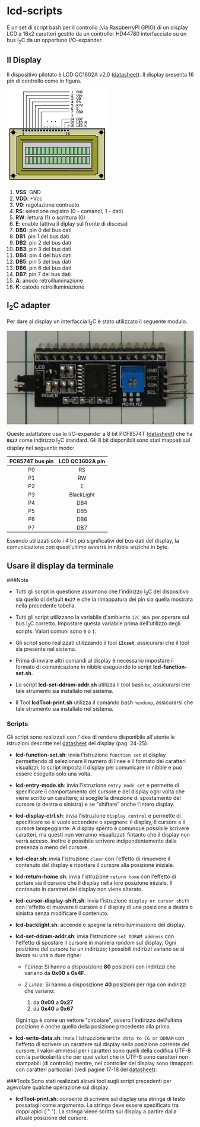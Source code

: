 # lcd-scripts

È un set di script bash per il controllo (via RaspberryPI GPIO) di un display
LCD a 16x2 caratteri gestito da un controller HD44780 interfacciato su un bus
I<sub>2</sub>C da un opportuno I/O-expander.


## Il Display

Il dispositivo pilotato è LCD QC1602A v2.0
([datasheet](https://www.sparkfun.com/datasheets/LCD/HD44780.pdf)). Il display
presenta 16 pin di controllo come in figura.

![lcd-pinout](./lcd-pinout.gif "lcd-pinout")

01. **VSS**: GND
02. **VDD**: +Vcc
03. **V0**:  regolazione contrasto
04. **RS**:  selezione registro (0 - comandi, 1 - dati)
05. **RW**:  lettura (1) o scrittura (0)
06. **E**:   enable (attiva il diplay sul fronte di discesa)
07. **DB0**: pin 0 del bus dati
08. **DB1**: pin 1 del bus dati
09. **DB2**: pin 2 del bus dati
10. **DB3**: pin 3 del bus dati
11. **DB4**: pin 4 del bus dati
12. **DB5**: pin 5 del bus dati
13. **DB6**: pin 6 del bus dati
14. **DB7**: pin 7 del bus dati
15. **A**:   anodo retroilluminazione
16. **K**:   catodo retroilluminazione


## I<sub>2</sub>C adapter

Per dare al display un interfaccia I<sub>2</sub>C è stato utilizzato il seguente
modulo.

![i2c-adapter](./i2c-adapter.png "i2c-adapter")

Questo adattatore usa lo I/O-expander a 8 bit PCF8574T
([datasheet](http://www.nxp.com/documents/data_sheet/PCF8574.pdf)) che ha
**`0x27`** come indirizzo I<sub>2</sub>C standard. Gli 8 bit disponibili sono
stati mappati sul display nel seguente modo:

PC8574T bus pin | LCD QC1602A pin
:--------------:|:---------------:
P0              |RS
P1              |RW
P2              |E
P3              |BlackLight
P4              |DB4
P5              |DB5
P6              |DB6
P7              |DB7

Essendo utilizzati solo i 4 bit più significativi del bus dati del display, la
comunicazione con quest'ultimo avverrà in nibble anziché in byte.


## Usare il display da terminale
###Note
 - Tutti gli script in questione assumono che l'indirizzo I<sub>2</sub>C del
 dispositivo sia quello di default **`0x27`** e che la rimappatura dei pin sia
 quella mostrata nella precedente tabella.

 - Tutti gli script utilizzano la variabile d'ambiente `I2C_BUS` per operare sul
 bus I<sub>2</sub>C corretto. Impostare questa variabile prima dell'utilizzo
 degli scripts. Valori comuni sono `0` o `1`.

 - Gli script sono realizzati utilizzando il tool **`i2cset`**, assicurarsi che
 il tool sia presente nel sistema.
 
 - Prima di inviare altri comandi al display è necessario impostare il formato
 di comunicazione in nibble eseguendo lo script **lcd-function-set.sh**.
 
 - Lo script **lcd-set-ddram-addr.sh** utilizza il tool bash `bc`, assicurarsi
 che tale strumento sia installato nel sistema.
 
 - Il Tool **lcdTool-print.sh** utilizza il comando bash `hexdump`, assicurarsi
 che tale strumento sia installato nel sistema.
 
### Scripts
Gli script sono realizzati con l'idea di rendere disponibile all'utente le
istruzioni descritte nel
[datasheet](http://www.nxp.com/documents/data_sheet/PCF8574.pdf) del display
(pag. 24-25).

 - **lcd-function-set.sh**: invia l'istruzione `function set` al display
 permettendo di selezionare il numero di linee e il formato dei caratteri
 visualizzi; lo script imposta il display per comunicare in nibble e può essere
 eseguito solo una volta.
 
 - **lcd-entry-mode.sh**: invia l'istruzione `entry mode set` e permette di
 specificare il comportamento del cursore e del display ogni volta che viene
 scritto un carattere; si sceglie la direzione di spostamento del cursore (a
 destra o sinistra) e se "shiftare" anche l'intero display.
 
 - **lcd-display-ctrl.sh**: invia l'istruzione `display control` e permette di
 specificare se si vuole accendere o spegnere: il display, il cursore e il
 cursore lampeggiante. A display spento è comunque possibile scrivere caratteri,
 ma questi non verranno visualizzati fintanto che il display non verrà acceso.
 Inoltre è possibile scrivere indipendentemente dalla presenza o meno del
 cursore.
 
 - **lcd-clear.sh**: invia l'istruzione `clear` con l'effetto di rimuovere il
 contenuto del display e riportare il cursore alla posizione iniziale.
 
 - **lcd-return-home.sh**: invia l'istruzione `return home` con l'effetto di
 portare sia il cursore che il display nella loro posizione iniziale. Il
 contenuto in caratteri del display non viene alterato.
 
 - **lcd-cursor-display-shift.sh**: invia l'istruzione `display or cursor shift`
 con l'effetto di muovere il cursore o il display di una posizione a destra o
 sinistra senza modificare il contenuto.
 
 - **lcd-backlight.sh**: accende o spegne la retroilluminazione del display.
 
 - **lcd-set-ddram-addr.sh**: invia l'istruzione `set DDRAM address` con l'effetto
 di spostare il cursore in maniera *random* sul display. Ogni posizione del
 cursore ha un indirizzo; i possibili indirizzi variano se si lavora su una o
 dure righe:
    - *1 Linea*: Si hanno a disposizione **80** posizioni con indirizzi che
    variano da **0x00** a **0x4F**.
    - *2 Linee*: Si hanno a disposizione **40** posizioni per riga con
    indirizzi che variano:

        1. da **0x00** a **0x27**
        2. da **0x40** a **0x67**
 
    Ogni riga è come un vettore "circolare", ovvero l'indirizzo dell'ultima
 posizione è anche quello della posizione precedente alla prima.

 - **lcd-write-data.sh**: invia l'istruzzione `Write data to CG or DDRAM` con
 l'effetto di scrivere un carattere sul display nella posizione corrente del
 cursore. I valori ammessi per i caratteri sono quelli della codifica UTF-8 con
 la particolarità che per quei valori che in UTF-8 sono caratteri non stampabili
 (di controllo) mentre, nel controller del display sono rimappati con caratteri
 particolari (vedi pagine 17-18 del
 [datasheet](http://www.nxp.com/documents/data_sheet/PCF8574.pdf)).

###Tools
Sono stati realizzati alcuni tool sugli script precedenti per agevolare qualche
operazione sul display:

 - **lcdTool-print.sh**: consente di scrivere sul display una stringa di testo
 possatagli come argomento. La stringa deve essere specificata tra doppi apici (
 " "). La stringa viene scritta sul display a partire dalla attuale posizione
 del cursore.

